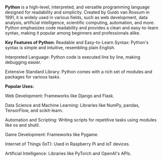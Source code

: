 **Python** is a high-level, interpreted, and versatile programming language designed for readability and simplicity. Created by Guido van Rossum in 1991, it is widely used in various fields, such as web development, data analysis, artificial intelligence, scientific computing, automation, and more. Python emphasizes code readability and provides a clean and easy-to-learn syntax, making it popular among beginners and professionals alike.

**Key Features of Python:**
Readable and Easy-to-Learn Syntax: Python's syntax is simple and intuitive, resembling plain English.

Interpreted Language: Python code is executed line by line, making debugging easier.

Extensive Standard Library: Python comes with a rich set of modules and packages for various tasks.

**Popular Uses:**

Web Development: Frameworks like Django and Flask.

Data Science and Machine Learning: Libraries like NumPy, pandas, TensorFlow, and scikit-learn.

Automation and Scripting: Writing scripts for repetitive tasks using modules like os and shutil.

Game Development: Frameworks like Pygame.

Internet of Things (IoT): Used in Raspberry Pi and IoT devices.

Artificial Intelligence: Libraries like PyTorch and OpenAI's APIs.
